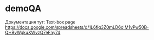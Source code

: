 # demoQA
Документация тут:
Text-box page
https://docs.google.com/spreadsheets/d/1L6fiq3Z0mLD6oIM1vPw50B-QHBvWgkuXWvzQ7eFhy74
